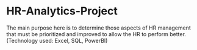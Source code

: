 # HR-Analytics-Project
The main purpose here is to determine those aspects of HR management that must be prioritized and improved to allow the HR to perform better. (Technology used: Excel, SQL, PowerBI)
